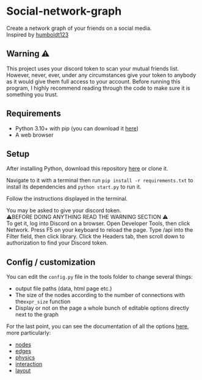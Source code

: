 
# Social-network-graph

 Create a network graph of your friends on a social media.  
 Inspired by [humboldt123](https://github.com/humboldt123/mutuals)

## Warning ⚠️

This project uses your discord token to scan your mutual friends list. However, never, ever, under any circumstances give your token to anybody as it would give them full access to your account. Before running this program, I highly recommend reading through the code to make sure it is something you trust.

## Requirements

- Python 3.10+ with pip (you can download it [here](https://www.python.org/downloads/))
- A web browser

## Setup

After installing Python, download this repository [here](https://github.com/arnaud-ma/friends-network-graph/archive/refs/heads/main.zip) or clone it.  

Navigate to it with a terminal then run ```pip install -r requirements.txt``` to install its dependencies and ```python start.py``` to run it.

Follow the instructions displayed in the terminal.

You may be asked to give your discord token.  
⚠️BEFORE DOING ANYTHING READ THE WARNING SECTION ⚠️  
To get it, log into Discord on a browser. Open Developer Tools, then click Network. Press F5 on your keyboard to reload the page. Type /api into the Filter field, then click library. Click the Headers tab, then scroll down to authorization to find your Discord token.

## Config / customization

You can edit the ``config.py`` file in the tools folder to change several things:

- output file paths (data, html page etc.)
- The size of the nodes according to the number of connections with the``expr_size`` function
- Display or not on the page a whole bunch of editable options directly next to the graph

For the last point, you can see the documentation of all the options [here](https://visjs.github.io/vis-network/docs/network/), more particularly:

- [nodes](https://visjs.github.io/vis-network/docs/network/nodes.html)
- [edges](https://visjs.github.io/vis-network/docs/network/edges.html)
- [physics](https://visjs.github.io/vis-network/docs/network/physics.html)
- [interaction](https://visjs.github.io/vis-network/docs/network/interaction.html)
- [layout](https://visjs.github.io/vis-network/docs/network/layout.html)
